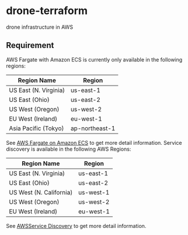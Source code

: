 # drone-terraform

drone infrastructure in AWS

## Requirement

AWS Fargate with Amazon ECS is currently only available in the following regions:


|Region Name	|Region|
|-------------|------|
|US East (N. Virginia)	|us-east-1|
|US East (Ohio)	|us-east-2|
|US West (Oregon)	|us-west-2|
|EU West (Ireland)	|eu-west-1|
|Asia Pacific (Tokyo)	|ap-northeast-1|

See [AWS Fargate on Amazon ECS][1] to get more detail information. Service discovery is available in the following AWS Regions:

|Region Name	|Region|
|-------------|------|
|US East (N. Virginia)	|us-east-1|
|US East (Ohio)	|us-east-2|
|US West (N. California)	|us-west-1|
|US West (Oregon)	|us-west-2|
|EU West (Ireland)	|eu-west-1|

See [AWSService Discovery][2] to get more detail information.

[1]:https://docs.aws.amazon.com/AmazonECS/latest/developerguide/AWS_Fargate.html
[2]:https://docs.aws.amazon.com/AmazonECS/latest/developerguide/service-discovery.html
